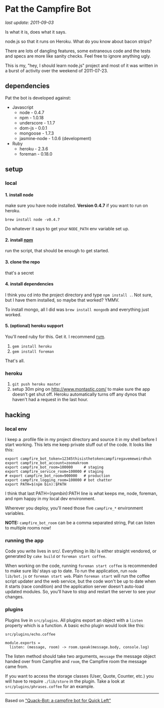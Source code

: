 # Pat the Campfire Bot

*last update: 2011-09-03*

Is what it is, does what it says.

node.js so that it runs on Heroku. What do you know about bacon strips?

There are lots of dangling features, some extraneous code and the tests and
specs are more like sanity checks. Feel free to ignore anything ugly.

This is my, "hey, I should learn node.js" project and most of it was written in
a burst of activity over the weekend of 2011-07-23.

## dependencies

Pat the bot is developed against:

* Javascript
  * node - 0.4.7
  * npm - 1.0.18
  * underscore - 1.1.7
  * dom-js - 0.0.1
  * mongoose - 1.7.3
  * jasmine-node - 1.0.6 (development)
* Ruby
  * heroku - 2.3.6
  * foreman - 0.18.0

## setup

### local

#### 1. install node

make sure you have node installed. **Version 0.4.7** if you want to run on heroku.

    brew install node -v0.4.7

Do whatever it says to get your `NODE_PATH` env variable set up.

#### 2. install [npm](http://npmjs.org/)

run the script, that should be enough to get started.

#### 3. clone the repo

that's a secret

#### 4. install dependencies

I think you cd into the project directory and type `npm install .`. Not sure, but
I have them installed, so maybe that worked? YMMV.

To install mongo, all I did was `brew install mongodb` and everything just worked.

#### 5. (optional) heroku support

You'll need ruby for this. Get it. I recommend [rvm](http://rvm.beginrescueend.com/).

1. `gem install heroku`
2. `gem install foreman`

That's all.

### heroku

1. `git push heroku master`
2. setup 30m ping on http://www.montastic.com/ to make sure the app doesn't get shut off. Heroku
automatically turns off any dynos that haven't had a request in the last hour.

## hacking

### local env

I keep a .profile file in my project directory and source it in my shell before
I start working. This lets me keep private stuff out of the code. It looks like this:

    export campfire_bot_token=12345thisisthetokencampfiregavemeweirdhuh
    export campfire_bot_account=zoomakroom
    export campfire_bot_room=100000     # staging
    export campfire_service_room=100000 # staging
    # export campfire_bot_room=900000   # production
    export campfire_logging_room=100000 # bot chatter
    export PATH=$(npm bin):$PATH

I think that last PATH=$(npm bin):$PATH line is what keeps me, node, foreman,
and npm happy in my local dev environment.

Wherever you deploy, you'll need those five `campfire_*` environment variables.

**NOTE:** `campfire_bot_room` can be a comma separated string, Pat can listen to multiple rooms now!

### running the app

Code you write lives in src/. Everything in lib/ is either straight vendored,
or generated by `cake build` or `foreman start coffee`.

When working on the code, running `foreman start coffee` is recommended to make
sure lib/ stays up to date. To run the application, run `node lib/bot.js` or
`foreman start web`. Plain `foreman start` will run the coffee script updater and
the web service, but the code won't be up to date when it starts (race condition)
and the application server doesn't auto-load updated modules. So, you'll have to
stop and restart the server to see your changes.

### plugins

Plugins live in `src/plugins`. All plugins export an object with a `listen`
property which is a function. A basic echo plugin would look like this:

`src/plugins/echo.coffee`

    module.exports =
      listen: (message, room) -> room.speak(message.body, console.log)

The listen method should take two arguments, `message` the message object
handed over from Campfire and `room`, the Campfire room the message came from.

If you want to access the storage classes (User, Quote, Counter, etc.) you will
have to require `./lib/store` in the plugin. Take a look at
`src/plugins/phrases.coffee` for an example.

- - -

Based on ["Quack-Bot: a campfire bot for Quick Left"](http://quickleft.com/blog/building-quick-bot)
